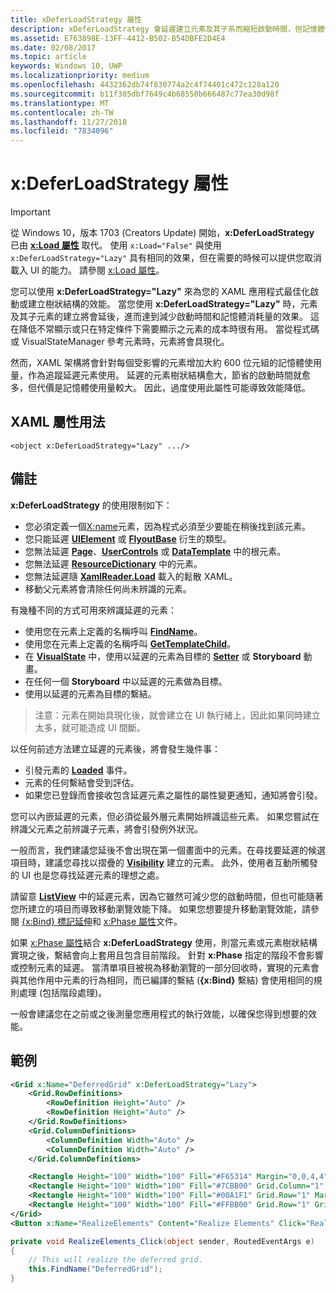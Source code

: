 ```yaml
---
title: xDeferLoadStrategy 屬性
description: xDeferLoadStrategy 會延遲建立元素及其子系而縮短啟動時間，但記憶體使用量會略為增加。每個受影響的元素會增加約 600 個位元組的記憶體使用量。
ms.assetid: E763898E-13FF-4412-B502-B54DBFE2D4E4
ms.date: 02/08/2017
ms.topic: article
keywords: Windows 10, UWP
ms.localizationpriority: medium
ms.openlocfilehash: 4432362db74f830774a2c4f74401c472c128a120
ms.sourcegitcommit: b11f305dbf7649c4b68550b666487c77ea30d98f
ms.translationtype: MT
ms.contentlocale: zh-TW
ms.lasthandoff: 11/27/2018
ms.locfileid: "7834096"
---
```

# <a name="xdeferloadstrategy-attribute"></a>x:DeferLoadStrategy 屬性

> [!IMPORTANT]
> 從 Windows 10，版本 1703 (Creators Update) 開始，**x:DeferLoadStrategy** 已由 [**x:Load 屬性**](x-load-attribute.md) 取代。 使用 `x:Load="False"` 與使用 `x:DeferLoadStrategy="Lazy"` 具有相同的效果，但在需要的時候可以提供您取消載入 UI 的能力。 請參閱 [x:Load 屬性](x-load-attribute.md)。

您可以使用 **x:DeferLoadStrategy="Lazy"** 來為您的 XAML 應用程式最佳化啟動或建立樹狀結構的效能。 當您使用 **x:DeferLoadStrategy="Lazy"** 時，元素及其子元素的建立將會延後，進而達到減少啟動時間和記憶體消耗量的效果。 這在降低不常顯示或只在特定條件下需要顯示之元素的成本時很有用。 當從程式碼或 VisualStateManager 參考元素時，元素將會具現化。

然而，XAML 架構將會針對每個受影響的元素增加大約 600 位元組的記憶體使用量，作為追蹤延遲元素使用。 延遲的元素樹狀結構愈大，節省的啟動時間就愈多，但代價是記憶體使用量較大。 因此，過度使用此屬性可能導致效能降低。

## <a name="xaml-attribute-usage"></a>XAML 屬性用法

``` syntax
<object x:DeferLoadStrategy="Lazy" .../>
```

## <a name="remarks"></a>備註

**x:DeferLoadStrategy** 的使用限制如下：

- 您必須定義一個[X:name](x-name-attribute.md)元素，因為程式必須至少要能在稍後找到該元素。
- 您只能延遲 [**UIElement**](https://msdn.microsoft.com/library/windows/apps/br208911) 或 [**FlyoutBase**](https://msdn.microsoft.com/library/windows/apps/dn279249) 衍生的類型。
- 您無法延遲 [**Page**](https://msdn.microsoft.com/library/windows/apps/windows.ui.xaml.controls.page)、[**UserControls**](https://msdn.microsoft.com/library/windows/apps/windows.ui.xaml.controls.usercontrol) 或 [**DataTemplate**](https://msdn.microsoft.com/library/windows/apps/br242348) 中的根元素。
- 您無法延遲 [**ResourceDictionary**](https://msdn.microsoft.com/library/windows/apps/br208794) 中的元素。
- 您無法延遲隨 [**XamlReader.Load**](https://msdn.microsoft.com/library/windows/apps/br228048) 載入的鬆散 XAML。
- 移動父元素將會清除任何尚未辨識的元素。

有幾種不同的方式可用來辨識延遲的元素：

- 使用您在元素上定義的名稱呼叫 [**FindName**](https://msdn.microsoft.com/library/windows/apps/br208715)。
- 使用您在元素上定義的名稱呼叫 [**GetTemplateChild**](https://msdn.microsoft.com/library/windows/apps/br209416)。
- 在 [**VisualState**](https://msdn.microsoft.com/library/windows/apps/br209007) 中，使用以延遲的元素為目標的 [**Setter**](https://msdn.microsoft.com/library/windows/apps/br208817) 或 **Storyboard** 動畫。
- 在任何一個 **Storyboard** 中以延遲的元素做為目標。
- 使用以延遲的元素為目標的繫結。

> 注意：元素在開始具現化後，就會建立在 UI 執行緒上，因此如果同時建立太多，就可能造成 UI 間斷。

以任何前述方法建立延遲的元素後，將會發生幾件事：

- 引發元素的 [**Loaded**](https://msdn.microsoft.com/library/windows/apps/br208723) 事件。
- 元素的任何繫結會受到評估。
- 如果您已登錄而會接收包含延遲元素之屬性的屬性變更通知，通知將會引發。

您可以內嵌延遲的元素，但必須從最外層元素開始辨識這些元素。 如果您嘗試在辨識父元素之前辨識子元素，將會引發例外狀況。

一般而言，我們建議您延後不會出現在第一個畫面中的元素。在尋找要延遲的候選項目時，建議您尋找以摺疊的 [**Visibility**](https://msdn.microsoft.com/library/windows/apps/br208992) 建立的元素。 此外，使用者互動所觸發的 UI 也是您尋找延遲元素的理想之處。

請留意 [**ListView**](https://msdn.microsoft.com/library/windows/apps/br242878) 中的延遲元素，因為它雖然可減少您的啟動時間，但也可能隨著您所建立的項目而導致移動瀏覽效能下降。 如果您想要提升移動瀏覽效能，請參閱 [{x:Bind} 標記延伸](x-bind-markup-extension.md)和 [x:Phase 屬性](x-phase-attribute.md)文件。

如果 [x:Phase 屬性](x-phase-attribute.md)結合 **x:DeferLoadStrategy** 使用，則當元素或元素樹狀結構實現之後，繫結會向上套用且包含目前階段。 針對 **x:Phase** 指定的階段不會影響或控制元素的延遲。 當清單項目被視為移動瀏覽的一部分回收時，實現的元素會與其他作用中元素的行為相同，而已編譯的繫結 (**{x:Bind}** 繫結) 會使用相同的規則處理 (包括階段處理)。

一般會建議您在之前或之後測量您應用程式的執行效能，以確保您得到想要的效能。

## <a name="example"></a>範例

```xml
<Grid x:Name="DeferredGrid" x:DeferLoadStrategy="Lazy">
    <Grid.RowDefinitions>
        <RowDefinition Height="Auto" />
        <RowDefinition Height="Auto" />
    </Grid.RowDefinitions>
    <Grid.ColumnDefinitions>
        <ColumnDefinition Width="Auto" />
        <ColumnDefinition Width="Auto" />
    </Grid.ColumnDefinitions>

    <Rectangle Height="100" Width="100" Fill="#F65314" Margin="0,0,4,4" />
    <Rectangle Height="100" Width="100" Fill="#7CBB00" Grid.Column="1" Margin="4,0,0,4" />
    <Rectangle Height="100" Width="100" Fill="#00A1F1" Grid.Row="1" Margin="0,4,4,0" />
    <Rectangle Height="100" Width="100" Fill="#FFBB00" Grid.Row="1" Grid.Column="1" Margin="4,4,0,0" />
</Grid>
<Button x:Name="RealizeElements" Content="Realize Elements" Click="RealizeElements_Click"/>
```

```csharp
private void RealizeElements_Click(object sender, RoutedEventArgs e)
{
    // This will realize the deferred grid.
    this.FindName("DeferredGrid");
}
```
